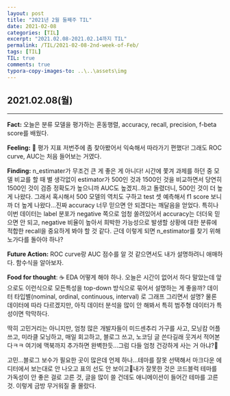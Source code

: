 ```yaml
---
layout: post
title: "2021년 2월 둘째주 TIL"
date: 2021-02-08
categories: [TIL]
excerpt: "2021.02.08-2021.02.14까지 TIL"
permalink: /TIL/2021-02-08-2nd-week-of-Feb/
tags: [TIL]
TIL: true
comments: true
typora-copy-images-to: ..\..\assets\img
---
```




## 2021.02.08(월)

---

**Fact:** 오늘은 분류 모델을 평가하는 혼동행렬, accuracy, recall, precision, f-beta score를 배웠다.

**Feeling:** 🤗 평가 지표 저번주에 좀 찾아봤어서 익숙해서 따라가기 편했다! 그래도 ROC curve, AUC는 처음 들어보는 거였다.

**Finding:** n_estimater가 무조건 큰 게 좋은 게 아니다! 시간에 쫓겨 과제를 하던 중 모델 비교를 할 때 별 생각없이 estimator가 500인 것과 1500인 것을 비교하면서 당연히 1500인 것이 검증 정확도가 높으니까 AUC도 높겠지..하고 돌렸더니, 500인 것이 더 높게 나왔다. 그래서 혹시해서 500 모델의 역치도 구하고 test 셋 예측해서 f1 score 보니까 더 높게 나왔다...진짜 accuracy 너무 믿으면 안 되겠다는 깨달음을 얻었다. 특히나 이번 데이터는 label 분포가 negative 쪽으로 엄청 쏠려있어서 accuracy는 더더욱 믿으면 안 되고, negative 비율이 높아서 희박한 가능성으로 발생할 상황에 대한 분류에 적합한 recall을 중요하게 봐야 할 것 같다. 근데 이렇게 되면 n_estimator를 찾기 위해 노가다를 돌아야 하나?

**Future Action:** ROC curve랑 AUC 점수를 알 것 같으면서도 내가 설명하려니 애매하다.  함수식을 알아보자. 

**Food for thought**: ☕ EDA 어떻게 해야 하나. 오늘은 시간이 없어서 하다 말았는데 앞으로도 이런식으로 모든특성을 top-down 방식으로 묶어서 설명하는 게 좋을까? 데이터 타입별(nominal, ordinal, continuous, interval) 로 그래프 그리면서 설명? 물론 데이터에 따라 다르겠지만, 아직 데이터 분석을 많이 안 해봐서 특히 범주형 데이터가 특성이면 막막하다.

딱히 고민거리는 아니지만, 엄청 많은 개발자들이 미드센추리 가구를 사고, 모닝캄 어플 쓰고, 미라클 모닝하고, 매일 회고하고, 블로그 쓰고, 노코딩 글 쓴다길래  웃겨서 적어본다ㅋㅋ 여기에 맥북까지 추가하면 완벽한듯...그럼 다들 엄청 건강하게 사는 거 아냐?🤔

고민...블로그 보수가 필요한 곳이 많은데 언제 하나...테마를 잘못 선택해서 마크다운 에디터에서 보는대로 안 나오고 표의 선도 안 보이고🤦내가 잘못한 것은 코드블럭 테마를 가독성이 안 좋은 걸로 고른 것, 글을 많이 쓸 건데도 애니메이션이 들어간 테마를 고른 것. 이렇게 금방 무거워질 줄 몰랐다.